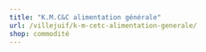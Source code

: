 ```yaml
---
title: "K.M.C&C alimentation générale"
url: /villejuif/k-m-cetc-alimentation-generale/
shop: commodité
---
```

